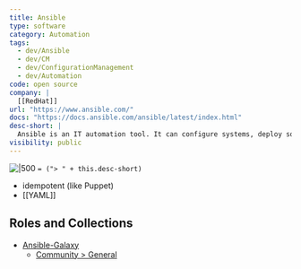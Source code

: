 ```yaml
---
title: Ansible
type: software
category: Automation
tags:
  - dev/Ansible
  - dev/CM
  - dev/ConfigurationManagement
  - dev/Automation
code: open source
company: |
  [[RedHat]]
url: "https://www.ansible.com/"
docs: "https://docs.ansible.com/ansible/latest/index.html"
desc-short: |
  Ansible is an IT automation tool. It can configure systems, deploy software, and orchestrate more advanced IT tasks such as continuous deployments or zero downtime rolling updates.
visibility: public
---
```

![|500](https://www.ansible.com/hubfs/2-diagram.jpg)
`= ("> " + this.desc-short)`

- idempotent (like Puppet)
- [[YAML]]

## Roles and Collections

- [Ansible-Galaxy](https://galaxy.ansible.com/home)
    - [Community > General](https://galaxy.ansible.com/community/general)
